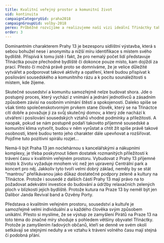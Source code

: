 ```yaml
---
title: Kvalitní veřejný prostor a komunitní život
uid: kontinuita
campaignCategoryUid: praha2018
campaignGroupUid: volby-2018
perex: Průběžně rozvíjíme a realizujeme naší vizi ideální Třináctky také v dalších oblastech, a snažíme se tak činit se zapojením co nejvíce sousedů. Inspirací je pro nás i oficiální Strategie rozvoje Prahy 13, kterou považujeme za relativně kvalitní dokument (byť dnes v řadě bodů již trochu zastaralý). Je velká škoda, že od roku 2007, kdy tento dokument vznikl, zůstalo v důsledku pasivity radních z velké části pouze u slov.
order: 3
---
```


Dominantním charakterem Prahy 13 je bezesporu sídlištní výstavba, která s sebou bohužel nese i anonymitu a nižší míru identifikace s místem svého bydliště. Přispívá k tomu jistě i fakt, že pro nemalý počet lidí představuje Třináctka pouze přechodné bydliště či dokonce pouze místo, kam dojíždí za prací. Přesto či možná právě proto se domníváme, že je velice důležité vytvářet a podporovat takové aktivity a opatření, které budou přispívat k posilování sousedského a komunitního rázu a k pocitu sounáležitosti s místem, kde žijeme.


Skutečné sousedství a komunitu samozřejmě nelze budovat shora. Jde o postupný proces, který vychází z vnímání a jednání jednotlivců a zásadním způsobem závisí na osobním vnímání štěstí a spokojenosti. Daleko spíše se však tímto společenskotvorným prvkem stane člověk, který se na Třináctce cítí dobře a považuje ji za svůj skutečný domov, a který zde nachází k utváření i posilování sousedských vztahů vhodné podmínky a příležitosti. A naopak, pokud se nám postupně podaří takovéto příjemné sousedské a komunitní klima vytvořit, budou v něm vyrůstat a chtít žít spíše právě takové osobnosti, které budou tento jeho charakter dále upevňovat a rozšiřovat. Pojďme tuto pozitivní spirálu rozjet...


Nemá-li být Praha 13 jen noclehárnou s kancelářskými a nákupními komplexy, je třeba poskytnout lidem dostatek rozmanitých příležitostí k trávení času v kvalitním veřejném prostoru. Vybudovat z Prahy 13 příjemné místo k životu vyžaduje mnohem víc než jen upravený Centrální park a koncert pro něj. Jakkoliv tyto tvoří velmi dobrý základ, neměly by se stát “mantrou” přeříkávanou jako důkaz dostatečné podpory zeleně a kultury na Třináctce. Protože i sousedé z dalších částí Prahy 13 mají právo na to požadovat adekvátní investice do budování a údržby relaxačních zelených ploch v blízkosti jejich bydliště. Protože kutura na Praze 13 by neměl být jen Dalibor Janda Revival band a Ozvěny Porty.


Představa o kvalitním veřejném prostoru, sousedství a kultuře je samozřejmě velmi individuální a u každého člověka svým způsobem unikátní. Přesto si myslíme, že se výstup ze zamyšlení Pirátů na Praze 13 na toto téma do značné míry shoduje s pohledem většiny obyvatel Třináctky. Protože je zamyšlením řadových občanů, kteří se denně ve svém okolí setkávají se stejnými neduhy a ve vztahu k trávení volného času mají stejná či podobná přání.

